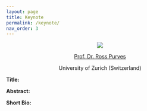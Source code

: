 ```yaml
---
layout: page
title: Keynote
permalink: /keynote/
nav_order: 3
---
```


<p align="center">
<a>
 <img src="{{ site.baseurl }}/119.jpg"  ></a>
</p>

 <p align="center">
<a href="https://www.geo.uzh.ch/~rsp/">
 Prof. Dr. Ross Purves </a>
</p>
  
 <p align="center">
University of Zurich (Switzerland) 
</p>

 


<strong> Title:</strong>

<strong> Abstract: </strong>

<strong> Short Bio: </strong>
